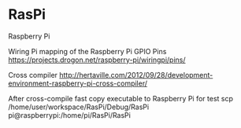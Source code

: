 RasPi
=====

Raspberry Pi

Wiring Pi mapping of the Raspberry Pi GPIO Pins
  https://projects.drogon.net/raspberry-pi/wiringpi/pins/

Cross compiler
   http://hertaville.com/2012/09/28/development-environment-raspberry-pi-cross-compiler/

After cross-compile fast copy executable to Raspberry Pi for test
   scp /home/user/workspace/RasPi/Debug/RasPi pi@raspberrypi:/home/pi/RasPi/RasPi
